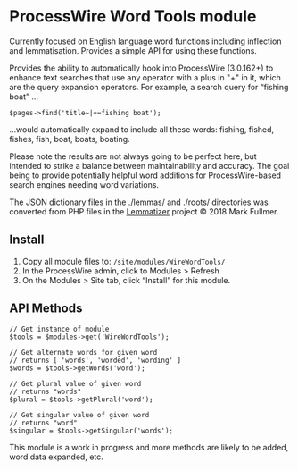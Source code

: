 # ProcessWire Word Tools module 

Currently focused on English language word functions including inflection and 
lemmatisation. Provides a simple API for using these functions. 

Provides the ability to automatically hook into ProcessWire (3.0.162+) to enhance text 
searches that use any operator with a plus in "+" in it, which are the query expansion 
operators. For example, a search query for “fishing boat” …
~~~~~
$pages->find('title~|+=fishing boat');
~~~~~~
…would automatically expand to include all these words: fishing, fished, fishes, fish, 
boat, boats, boating.

Please note the results are not always going to be perfect here, but intended to strike 
a balance between maintainability and accuracy. The goal being to provide potentially 
helpful word additions for ProcessWire-based search engines needing word variations. 

The JSON dictionary files in the ./lemmas/ and ./roots/ directories was 
converted from PHP files in the [Lemmatizer](https://github.com/writecrow/lemmatizer) 
project © 2018 Mark Fullmer.

## Install

1. Copy all module files to: `/site/modules/WireWordTools/`
2. In the ProcessWire admin, click to Modules > Refresh
3. On the Modules > Site tab, click “Install” for this module.

## API Methods
~~~~~
// Get instance of module
$tools = $modules->get('WireWordTools');

// Get alternate words for given word
// returns [ 'words', 'worded', 'wording' ]
$words = $tools->getWords('word'); 

// Get plural value of given word
// returns "words"
$plural = $tools->getPlural('word'); 

// Get singular value of given word
// returns "word"
$singular = $tools->getSingular('words');
~~~~~

This module is a work in progress and more methods are likely to be added,
word data expanded, etc. 

